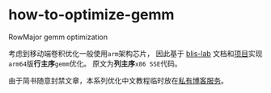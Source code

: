 # how-to-optimize-gemm
RowMajor gemm optimization

考虑到移动端卷积优化一般使用`arm`架构芯片，
因此基于 [blis-lab](https://github.com/flame/blislab) 文档和[项目](https://github.com/flame/how-to-optimize-gemm)实现`arm64`版**行主序**`gemm`优化。
原文为**列主序**`x86 SSE`代码。

由于简书随意封禁文章，本系列优化中文教程临时放在[私有博客服务](http://101.201.67.56/article-detials/1，第一次打开需要加载一会儿)。

